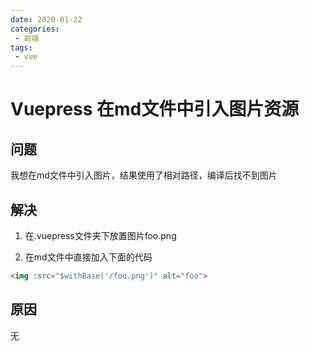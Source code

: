```yaml
---
date: 2020-01-22
categories: 
 - 前端
tags: 
 - vue
---
```

# Vuepress 在md文件中引入图片资源



## 问题

我想在md文件中引入图片，结果使用了相对路径，编译后找不到图片

## 解决

1. 在.vuepress文件夹下放置图片foo.png

2. 在md文件中直接加入下面的代码

```html
<img :src="$withBase('/foo.png')" alt="foo">
```



## 原因

无
